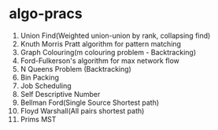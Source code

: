 # algo-pracs

1. Union Find(Weighted union-union by rank, collapsing find)  
2. Knuth Morris Pratt algorithm for pattern matching  
3. Graph Colouring(m colouring problem - Backtracking)  
4. Ford-Fulkerson's algorithm for max network flow  
5. N Queens Problem (Backtracking)  
6. Bin Packing  
7. Job Scheduling  
8. Self Descriptive Number  
9. Bellman Ford(Single Source Shortest path)  
10. Floyd Warshall(All pairs shortest path)  
11. Prims MST  

